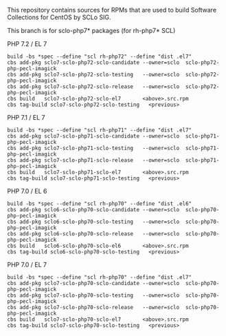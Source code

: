 This repository contains sources for RPMs that are used
to build Software Collections for CentOS by SCLo SIG.

This branch is for sclo-php7* packages (for rh-php7* SCL)


PHP 7.2 / EL 7

    build -bs *spec --define "scl rh-php72" --define "dist .el7"
    cbs add-pkg sclo7-sclo-php72-sclo-candidate --owner=sclo  sclo-php72-php-pecl-imagick
    cbs add-pkg sclo7-sclo-php72-sclo-testing   --owner=sclo  sclo-php72-php-pecl-imagick
    cbs add-pkg sclo7-sclo-php72-sclo-release   --owner=sclo  sclo-php72-php-pecl-imagick
    cbs build   sclo7-sclo-php72-sclo-el7       <above>.src.rpm
    cbs tag-build sclo7-sclo-php72-sclo-testing   <previous>

PHP 7.1 / EL 7

    build -bs *spec --define "scl rh-php71" --define "dist .el7"
    cbs add-pkg sclo7-sclo-php71-sclo-candidate --owner=sclo  sclo-php71-php-pecl-imagick
    cbs add-pkg sclo7-sclo-php71-sclo-testing   --owner=sclo  sclo-php71-php-pecl-imagick
    cbs add-pkg sclo7-sclo-php71-sclo-release   --owner=sclo  sclo-php71-php-pecl-imagick
    cbs build   sclo7-sclo-php71-sclo-el7       <above>.src.rpm
    cbs tag-build sclo7-sclo-php71-sclo-testing   <previous>

PHP 7.0 / EL 6

    build -bs *spec --define "scl rh-php70" --define "dist .el6"
    cbs add-pkg sclo6-sclo-php70-sclo-candidate --owner=sclo  sclo-php70-php-pecl-imagick
    cbs add-pkg sclo6-sclo-php70-sclo-testing   --owner=sclo  sclo-php70-php-pecl-imagick
    cbs add-pkg sclo6-sclo-php70-sclo-release   --owner=sclo  sclo-php70-php-pecl-imagick
    cbs build   sclo6-sclo-php70-sclo-el6       <above>.src.rpm
    cbs tag-build sclo6-sclo-php70-sclo-testing   <previous>

PHP 7.0 / EL 7

    build -bs *spec --define "scl rh-php70" --define "dist .el7"
    cbs add-pkg sclo7-sclo-php70-sclo-candidate --owner=sclo  sclo-php70-php-pecl-imagick
    cbs add-pkg sclo7-sclo-php70-sclo-testing   --owner=sclo  sclo-php70-php-pecl-imagick
    cbs add-pkg sclo7-sclo-php70-sclo-release   --owner=sclo  sclo-php70-php-pecl-imagick
    cbs build   sclo7-sclo-php70-sclo-el7       <above>.src.rpm
    cbs tag-build sclo7-sclo-php70-sclo-testing   <previous>

